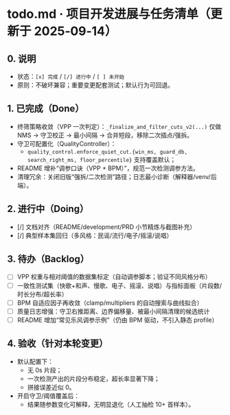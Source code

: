 # todo.md · 项目开发进展与任务清单（更新于 2025‑09‑14）

## 0. 说明
- 状态：`[x] 完成` / `[/] 进行中` / `[ ] 未开始`
- 原则：不破坏兼容；重要变更配套测试；默认行为可回退。

## 1. 已完成（Done）
- 终筛策略收敛（VPP 一次判定）：`_finalize_and_filter_cuts_v2(...)` 仅做 NMS → 守卫校正 → 最小间隔 → 合并短段，移除二次插点/强拆。
- 守卫可配置化（QualityController）：
  - `quality_control.enforce_quiet_cut.{win_ms, guard_db, search_right_ms, floor_percentile}` 支持覆盖默认；
- README 增补“调参口诀（VPP + BPM）”，规范一次检测调参方法。
- 清理冗余：关闭旧版“强拆/二次检测”路径；日志最小诊断（解释器/venv/后端）。

## 2. 进行中（Doing）
- [/] 文档对齐（README/development/PRD 小节精炼与截图补充）
- [/] 典型样本集回归（多风格：民谣/流行/电子/摇滚/说唱）

## 3. 待办（Backlog）
- [ ] VPP 权重与相对阈值的数据集标定（自动调参脚本；验证不同风格分布）
- [ ] 一致性测试集（快歌+和声、慢歌、电子、摇滚、说唱）与指标面板（片段数/时长分布/超长率）
- [ ] BPM 自适应因子再收敛（clamp/multipliers 的自动搜索与曲线拟合）
- [ ] 质量日志增强：守卫右推距离、边界偏移量、被最小间隔清理的候选统计
- [ ] README 增加“常见乐风调参示例”（仍由 BPM 驱动，不引入静态 profile）

## 4. 验收（针对本轮变更）
- 默认配置下：
  - 无 0s 片段；
  - 一次检测产出的片段分布稳定，超长率显著下降；
  - 拼接误差近似 0。
- 开启守卫/阈值覆盖后：
  - 结果随参数变化可解释，无明显退化（人工抽检 10+ 首样本）。
